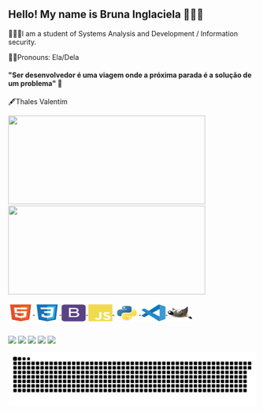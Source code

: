 ## Hello! My name is Bruna Inglaciela 🙅🏽‍♀️

👩🏾‍💻I am a student of Systems Analysis and Development / Information security.


👩🏾Pronouns: Ela/Dela


#### "Ser desenvolvedor é uma viagem onde a próxima parada é a solução de um problema" 🧠

🖋Thales Valentim

<div>
  <a href="https://github.com/Inglaciela">
  <img height="180em" width="400" src="https://github-readme-stats.vercel.app/api?username=Inglaciela&show_icons=true&theme=dracula&include_all_commits=true&count_private=true"/>
  <img height="180em" width="400" src="https://github-readme-stats.vercel.app/api/top-langs/?username=Inglaciela&layout=compact&langs_count=7&theme=dracula"/>
</div>
  <div style="display: inline_block"><br>
  <img align="center" height="35" width="50" src="https://raw.githubusercontent.com/devicons/devicon/master/icons/html5/html5-original.svg">
  <img align="center" height="35" width="50" src="https://raw.githubusercontent.com/devicons/devicon/master/icons/css3/css3-original.svg">
  <img align="center" height="35" width="50" src="https://raw.githubusercontent.com/devicons/devicon/master/icons/bootstrap/bootstrap-plain.svg">
  <img align="center" height="35" width="50" src="https://raw.githubusercontent.com/devicons/devicon/master/icons/javascript/javascript-plain.svg">
  <img align="center" height="35" width="50" src="https://raw.githubusercontent.com/devicons/devicon/master/icons/python/python-original.svg">
  <img align="center" height="35" width="50" src="https://raw.githubusercontent.com/devicons/devicon/master/icons/vscode/vscode-original.svg">  
  <img align="center" height="35" width="50" src="https://raw.githubusercontent.com/devicons/devicon/master/icons/gimp/gimp-original.svg">
</div>
  
  ##
<div>
  <a href="https://www.linkedin.com/in/brunainglaciela/" target="_blank"><img src="https://img.shields.io/badge/-brunainglaciela-%230077B5?style=for-the-badge&logo=linkedin&logoColor=black" target="_blank"></a>
  <a href="https://www.instagram.com/developernav/" target="_blank"><img src="https://img.shields.io/badge/-developernav-%23E4405F?style=for-the-badge&logo=instagram&logoColor=black" target="_blank"></a>
  <a href="https://www.youtube.com/channel/UCEF5LzRSR0csWZv3HrZ5R0g" target="_blank"><img src="https://img.shields.io/badge/DeveloperNav-FF0000?style=for-the-badge&logo=youtube&logoColor=black" target="_blank"></a>
    <a href="Bruna Inglaciela#4669" target="_blank"><img src="https://img.shields.io/badge/Bruna Inglaciela-7289DA?style=for-the-badge&logo=discord&logoColor=white" target="_blank"></a>
  <a href="https://twitter.com/InglacielaBruna" target="_blank"><img src="https://img.shields.io/badge/InglacielaBruna-%230077B5?style=for-the-badge&logo=twitter&logoColor=black" target="_blank"></a>
 
  ![Snake animation](https://github.com/Inglaciela/Inglaciela/blob/output/github-contribution-grid-snake.svg)
  </div>  





